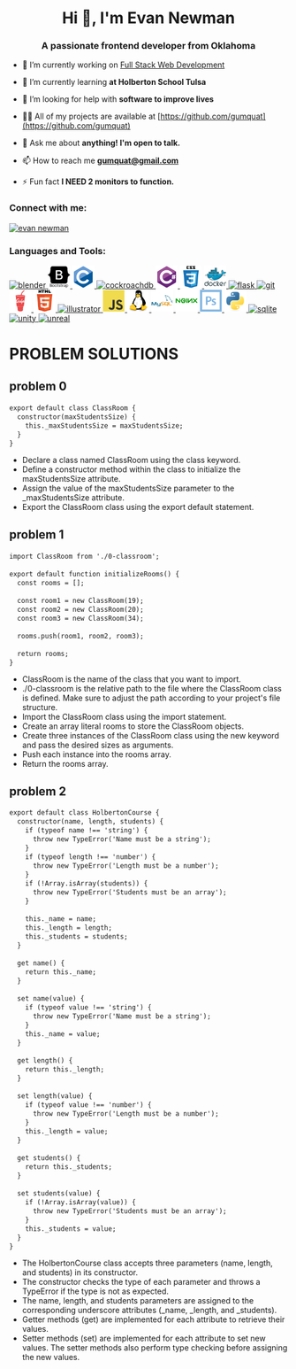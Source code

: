 <h1 align="center">Hi 👋, I'm Evan Newman</h1>
<h3 align="center">A passionate frontend developer from Oklahoma</h3>

- 🔭 I’m currently working on [Full Stack Web Development](https://github.com/gumquat)

- 🌱 I’m currently learning **at Holberton School Tulsa**

- 🤝 I’m looking for help with **software to improve lives**

- 👨‍💻 All of my projects are available at [https://github.com/gumquat](https://github.com/gumquat)

- 💬 Ask me about **anything! I'm open to talk.**

- 📫 How to reach me **gumquat@gmail.com**

- ⚡ Fun fact **I NEED 2 monitors to function.**

<h3 align="left">Connect with me:</h3>
<p align="left">
<a href="https://linkedin.com/in/evan newman" target="blank"><img align="center" src="https://raw.githubusercontent.com/rahuldkjain/github-profile-readme-generator/master/src/images/icons/Social/linked-in-alt.svg" alt="evan newman" height="30" width="40" /></a>
</p>

<h3 align="left">Languages and Tools:</h3>
<p align="left"> <a href="https://www.blender.org/" target="_blank" rel="noreferrer"> <img src="https://download.blender.org/branding/community/blender_community_badge_white.svg" alt="blender" width="40" height="40"/> </a> <a href="https://getbootstrap.com" target="_blank" rel="noreferrer"> <img src="https://raw.githubusercontent.com/devicons/devicon/master/icons/bootstrap/bootstrap-plain-wordmark.svg" alt="bootstrap" width="40" height="40"/> </a> <a href="https://www.cprogramming.com/" target="_blank" rel="noreferrer"> <img src="https://raw.githubusercontent.com/devicons/devicon/master/icons/c/c-original.svg" alt="c" width="40" height="40"/> </a> <a href="https://www.cockroachlabs.com/product/cockroachdb/" target="_blank" rel="noreferrer"> <img src="https://cdn.worldvectorlogo.com/logos/cockroachdb.svg" alt="cockroachdb" width="40" height="40"/> </a> <a href="https://www.w3schools.com/cs/" target="_blank" rel="noreferrer"> <img src="https://raw.githubusercontent.com/devicons/devicon/master/icons/csharp/csharp-original.svg" alt="csharp" width="40" height="40"/> </a> <a href="https://www.w3schools.com/css/" target="_blank" rel="noreferrer"> <img src="https://raw.githubusercontent.com/devicons/devicon/master/icons/css3/css3-original-wordmark.svg" alt="css3" width="40" height="40"/> </a> <a href="https://www.docker.com/" target="_blank" rel="noreferrer"> <img src="https://raw.githubusercontent.com/devicons/devicon/master/icons/docker/docker-original-wordmark.svg" alt="docker" width="40" height="40"/> </a> <a href="https://flask.palletsprojects.com/" target="_blank" rel="noreferrer"> <img src="https://www.vectorlogo.zone/logos/pocoo_flask/pocoo_flask-icon.svg" alt="flask" width="40" height="40"/> </a> <a href="https://git-scm.com/" target="_blank" rel="noreferrer"> <img src="https://www.vectorlogo.zone/logos/git-scm/git-scm-icon.svg" alt="git" width="40" height="40"/> </a> <a href="https://gulpjs.com" target="_blank" rel="noreferrer"> <img src="https://raw.githubusercontent.com/devicons/devicon/master/icons/gulp/gulp-plain.svg" alt="gulp" width="40" height="40"/> </a> <a href="https://www.w3.org/html/" target="_blank" rel="noreferrer"> <img src="https://raw.githubusercontent.com/devicons/devicon/master/icons/html5/html5-original-wordmark.svg" alt="html5" width="40" height="40"/> </a> <a href="https://www.adobe.com/in/products/illustrator.html" target="_blank" rel="noreferrer"> <img src="https://www.vectorlogo.zone/logos/adobe_illustrator/adobe_illustrator-icon.svg" alt="illustrator" width="40" height="40"/> </a> <a href="https://developer.mozilla.org/en-US/docs/Web/JavaScript" target="_blank" rel="noreferrer"> <img src="https://raw.githubusercontent.com/devicons/devicon/master/icons/javascript/javascript-original.svg" alt="javascript" width="40" height="40"/> </a> <a href="https://www.linux.org/" target="_blank" rel="noreferrer"> <img src="https://raw.githubusercontent.com/devicons/devicon/master/icons/linux/linux-original.svg" alt="linux" width="40" height="40"/> </a> <a href="https://www.mysql.com/" target="_blank" rel="noreferrer"> <img src="https://raw.githubusercontent.com/devicons/devicon/master/icons/mysql/mysql-original-wordmark.svg" alt="mysql" width="40" height="40"/> </a> <a href="https://www.nginx.com" target="_blank" rel="noreferrer"> <img src="https://raw.githubusercontent.com/devicons/devicon/master/icons/nginx/nginx-original.svg" alt="nginx" width="40" height="40"/> </a> <a href="https://www.photoshop.com/en" target="_blank" rel="noreferrer"> <img src="https://raw.githubusercontent.com/devicons/devicon/master/icons/photoshop/photoshop-line.svg" alt="photoshop" width="40" height="40"/> </a> <a href="https://www.python.org" target="_blank" rel="noreferrer"> <img src="https://raw.githubusercontent.com/devicons/devicon/master/icons/python/python-original.svg" alt="python" width="40" height="40"/> </a> <a href="https://www.sqlite.org/" target="_blank" rel="noreferrer"> <img src="https://www.vectorlogo.zone/logos/sqlite/sqlite-icon.svg" alt="sqlite" width="40" height="40"/> </a> <a href="https://unity.com/" target="_blank" rel="noreferrer"> <img src="https://www.vectorlogo.zone/logos/unity3d/unity3d-icon.svg" alt="unity" width="40" height="40"/> </a> <a href="https://unrealengine.com/" target="_blank" rel="noreferrer"> <img src="https://raw.githubusercontent.com/kenangundogan/fontisto/036b7eca71aab1bef8e6a0518f7329f13ed62f6b/icons/svg/brand/unreal-engine.svg" alt="unreal" width="40" height="40"/> </a> </p>

# PROBLEM SOLUTIONS
## problem 0
```
export default class ClassRoom {
  constructor(maxStudentsSize) {
    this._maxStudentsSize = maxStudentsSize;
  }
}
```
* Declare a class named ClassRoom using the class keyword.
* Define a constructor method within the class to initialize the maxStudentsSize attribute.
* Assign the value of the maxStudentsSize parameter to the _maxStudentsSize attribute.
* Export the ClassRoom class using the export default statement.

## problem 1
```
import ClassRoom from './0-classroom';

export default function initializeRooms() {
  const rooms = [];

  const room1 = new ClassRoom(19);
  const room2 = new ClassRoom(20);
  const room3 = new ClassRoom(34);

  rooms.push(room1, room2, room3);

  return rooms;
}
```
* ClassRoom is the name of the class that you want to import.
* ./0-classroom is the relative path to the file where the ClassRoom class is defined. Make sure to adjust the path according to your project's file structure.
* Import the ClassRoom class using the import statement.
* Create an array literal rooms to store the ClassRoom objects.
* Create three instances of the ClassRoom class using the new keyword and pass the desired sizes as arguments.
* Push each instance into the rooms array.
* Return the rooms array.

## problem 2
```
export default class HolbertonCourse {
  constructor(name, length, students) {
    if (typeof name !== 'string') {
      throw new TypeError('Name must be a string');
    }
    if (typeof length !== 'number') {
      throw new TypeError('Length must be a number');
    }
    if (!Array.isArray(students)) {
      throw new TypeError('Students must be an array');
    }

    this._name = name;
    this._length = length;
    this._students = students;
  }

  get name() {
    return this._name;
  }

  set name(value) {
    if (typeof value !== 'string') {
      throw new TypeError('Name must be a string');
    }
    this._name = value;
  }

  get length() {
    return this._length;
  }

  set length(value) {
    if (typeof value !== 'number') {
      throw new TypeError('Length must be a number');
    }
    this._length = value;
  }

  get students() {
    return this._students;
  }

  set students(value) {
    if (!Array.isArray(value)) {
      throw new TypeError('Students must be an array');
    }
    this._students = value;
  }
}
```
* The HolbertonCourse class accepts three parameters (name, length, and students) in its constructor.
* The constructor checks the type of each parameter and throws a TypeError if the type is not as expected.
* The name, length, and students parameters are assigned to the corresponding underscore attributes (_name, _length, and _students).
* Getter methods (get) are implemented for each attribute to retrieve their values.
* Setter methods (set) are implemented for each attribute to set new values. The setter methods also perform type checking before assigning the new values.